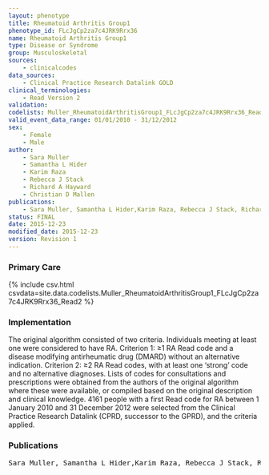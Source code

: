 ```yaml
---
layout: phenotype
title: Rheumatoid Arthritis Group1
phenotype_id: FLcJgCp2za7c4JRK9Rrx36
name: Rheumatoid Arthritis Group1
type: Disease or Syndrome
group: Musculoskeletal
sources: 
    - clinicalcodes
data_sources:
    - Clinical Practice Research Datalink GOLD
clinical_terminologies:
    - Read Version 2
validation:
codelists: Muller_RheumatoidArthritisGroup1_FLcJgCp2za7c4JRK9Rrx36_Read2.csv
valid_event_data_range: 01/01/2010 - 31/12/2012
sex:
    - Female
    - Male
author:
    - Sara Muller
    - Samantha L Hider
    - Karim Raza
    - Rebecca J Stack
    - Richard A Hayward
    - Christian D Mallen      
publications:
    - Sara Muller, Samantha L Hider,Karim Raza, Rebecca J Stack, Richard A Hayward, Christian D Mallen, An algorithm to identify rheumatoid arthritis in primary care a Clinical Practice Research Datalink study. BMJ Open, 5(e009309), 2015.
status: FINAL
date: 2015-12-23
modified_date: 2015-12-23
version: Revision 1
---
```


### Primary Care

{% include csv.html csvdata=site.data.codelists.Muller_RheumatoidArthritisGroup1_FLcJgCp2za7c4JRK9Rrx36_Read2 %}

### Implementation

The original algorithm consisted of two
criteria. Individuals meeting at least one were
considered to have RA. Criterion 1: ≥1 RA Read code
and a disease modifying antirheumatic drug (DMARD)
without an alternative indication. Criterion 2: ≥2 RA
Read codes, with at least one ‘strong’ code and no
alternative diagnoses. Lists of codes for consultations
and prescriptions were obtained from the authors of
the original algorithm where these were available, or
compiled based on the original description and clinical
knowledge. 4161 people with a first Read code for RA
between 1 January 2010 and 31 December 2012 were
selected from the Clinical Practice Research Datalink
(CPRD, successor to the GPRD), and the criteria
applied.

### Publications

<pre>
Sara Muller, Samantha L Hider,Karim Raza, Rebecca J Stack, Richard A Hayward, Christian D Mallen, An algorithm to identify rheumatoid arthritis in primary care a Clinical Practice Research Datalink study. BMJ Open, 5(e009309), 2015.
</pre>
